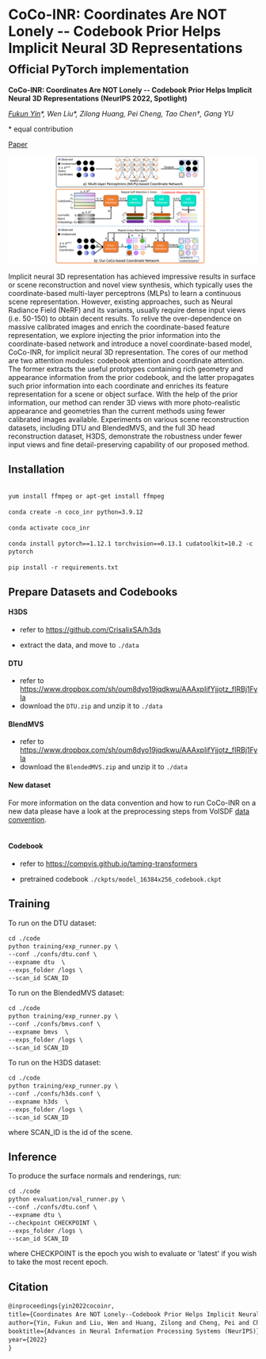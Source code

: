 # CoCo-INR: Coordinates Are NOT Lonely  -- Codebook Prior Helps Implicit Neural 3D Representations <br><sub>Official PyTorch implementation </sub>

**CoCo-INR: Coordinates Are NOT Lonely  -- Codebook Prior Helps Implicit Neural 3D Representations (NeurIPS 2022, Spotlight)**

*[Fukun Yin](https://fukunyin.github.io/)\*, Wen Liu\*, Zilong Huang, Pei Cheng, Tao Chen†, Gang YU*

\* equal contribution

[Paper](https://arxiv.org/abs/2210.11170)

![CoCo-module-w1550](images/CoCo-module.png)

Implicit neural 3D representation has achieved impressive results in surface or scene reconstruction and novel view synthesis, which typically uses the coordinate-based multi-layer perceptrons (MLPs) to learn a continuous scene representation. However, existing approaches, such as Neural Radiance Field (NeRF) and its variants, usually require dense input views (i.e. 50-150) to obtain decent results. To relive the over-dependence on massive calibrated images and enrich the coordinate-based feature representation, we explore injecting the prior information into the coordinate-based network and introduce a novel coordinate-based model, CoCo-INR, for implicit neural 3D representation. The cores of our method are two attention modules: codebook attention and coordinate attention. The former extracts the useful prototypes containing rich geometry and appearance information from the prior codebook, and the latter propagates such prior information into each coordinate and enriches its feature representation for a scene or object surface. With the help of the prior information, our method can render 3D views with more photo-realistic appearance and geometries than the current methods using fewer calibrated images available. Experiments on various scene reconstruction datasets, including DTU and BlendedMVS, and the full 3D head reconstruction dataset, H3DS, demonstrate the robustness under fewer input views and fine detail-preserving capability of our proposed method.

## Installation

```shell

yum install ffmpeg or apt-get install ffmpeg

conda create -n coco_inr python=3.9.12

conda activate coco_inr

conda install pytorch==1.12.1 torchvision==0.13.1 cudatoolkit=10.2 -c pytorch

pip install -r requirements.txt

```

## Prepare Datasets and Codebooks

#### H3DS
* refer to https://github.com/CrisalixSA/h3ds

* extract the data, and move to `./data`

#### DTU
* refer to https://www.dropbox.com/sh/oum8dyo19jqdkwu/AAAxpIifYjjotz_fIRBj1Fyla
* download the `DTU.zip` and unzip it to `./data`

#### BlendMVS
* refer to https://www.dropbox.com/sh/oum8dyo19jqdkwu/AAAxpIifYjjotz_fIRBj1Fyla
* download the `BlendedMVS.zip` and unzip it to `./data`

#### New dataset

For more information on the data convention and how to run CoCo-INR on a new data please have a look at the preprocessing steps from VolSDF <a href="https://github.com/lioryariv/volsdf/blob/main/DATA_CONVENTION.md">data convention</a>.<br><br>

#### Codebook
* refer to https://compvis.github.io/taming-transformers

* pretrained codebook `./ckpts/model_16384x256_codebook.ckpt`



## Training

To run on the DTU dataset:
```
cd ./code
python training/exp_runner.py \
--conf ./confs/dtu.conf \
--expname dtu  \
--exps_folder /logs \
--scan_id SCAN_ID
```

To run on the BlendedMVS dataset:
```
cd ./code
python training/exp_runner.py \
--conf ./confs/bmvs.conf \
--expname bmvs  \
--exps_folder /logs \
--scan_id SCAN_ID
```

To run on the H3DS dataset:
```
cd ./code
python training/exp_runner.py \
--conf ./confs/h3ds.conf \
--expname h3ds  \
--exps_folder /logs \
--scan_id SCAN_ID
```

where SCAN_ID is the id of the scene.




## Inference
To produce the surface normals and renderings, run:

```
cd ./code
python evaluation/val_runner.py \
--conf ./confs/dtu.conf \
--expname dtu \
--checkpoint CHECKPOINT \
--exps_folder /logs \
--scan_id SCAN_ID
```
where CHECKPOINT is the epoch you wish to evaluate or 'latest' if you wish to take the most recent epoch.



## Citation

```latex
@inproceedings{yin2022cocoinr,
title={Coordinates Are NOT Lonely--Codebook Prior Helps Implicit Neural 3D Representations},
author={Yin, Fukun and Liu, Wen and Huang, Zilong and Cheng, Pei and Chen, Tao and YU, Gang},
booktitle={Advances in Neural Information Processing Systems (NeurIPS)},
year={2022}
}
```

